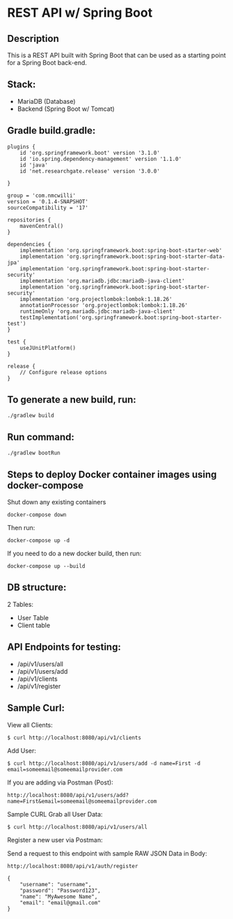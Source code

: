 # REST API w/ Spring Boot

## Description

This is a REST API built with Spring Boot that can be used as a starting point for a Spring Boot back-end.

## Stack:
- MariaDB (Database)
- Backend (Spring Boot w/ Tomcat)

## Gradle build.gradle:
```
plugins {
	id 'org.springframework.boot' version '3.1.0'
	id 'io.spring.dependency-management' version '1.1.0'
	id 'java'
	id 'net.researchgate.release' version '3.0.0'

}

group = 'com.nmcwilli'
version = '0.1.4-SNAPSHOT'
sourceCompatibility = '17'

repositories {
	mavenCentral()
}

dependencies {
	implementation 'org.springframework.boot:spring-boot-starter-web'
	implementation 'org.springframework.boot:spring-boot-starter-data-jpa'
	implementation 'org.springframework.boot:spring-boot-starter-security'
	implementation 'org.mariadb.jdbc:mariadb-java-client'
	implementation 'org.springframework.boot:spring-boot-starter-security'
	implementation 'org.projectlombok:lombok:1.18.26'
	annotationProcessor 'org.projectlombok:lombok:1.18.26'
	runtimeOnly 'org.mariadb.jdbc:mariadb-java-client'
	testImplementation('org.springframework.boot:spring-boot-starter-test')
}

test {
	useJUnitPlatform()
}

release {
	// Configure release options
}
```

## To generate a new build, run:
```
./gradlew build
```

## Run command:
```
./gradlew bootRun
```

## Steps to deploy Docker container images using docker-compose
Shut down any existing containers
```
docker-compose down
```
Then run:
```
docker-compose up -d
```
If you need to do a new docker build, then run: 
```
docker-compose up --build
```


## DB structure: 
2 Tables:
- User Table 
- Client table

## API Endpoints for testing:
- /api/v1/users/all
- /api/v1/users/add 
- /api/v1/clients
- /api/v1/register

## Sample Curl:

View all Clients: 
```
$ curl http://localhost:8080/api/v1/clients
```

Add User:
```
$ curl http://localhost:8080/api/v1/users/add -d name=First -d email=someemail@someemailprovider.com
```

If you are adding via Postman (Post):
```
http://localhost:8080/api/v1/users/add?name=First&email=someemail@someemailprovider.com
```

Sample CURL Grab all User Data:
```
$ curl http://localhost:8080/api/v1/users/all
```

Register a new user via Postman:

Send a request to this endpoint with sample RAW JSON Data in Body:
```
http://localhost:8080/api/v1/auth/register
```
```
{
    "username": "username", 
    "password": "Password123",
    "name": "MyAwesome Name",
    "email": "email@gmail.com"
}
```
